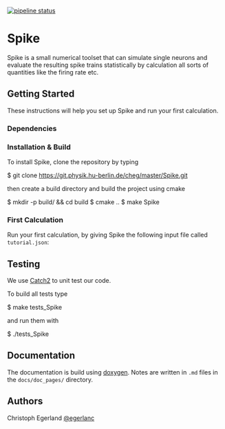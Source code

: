[![pipeline status](https://git.physik.hu-berlin.de/cheg/master/spike/badges/master/pipeline.svg)](https://git.physik.hu-berlin.de/cheg/master/spike/commits/master)

# Spike

Spike is a small numerical toolset that can simulate single neurons and evaluate the resulting spike trains statistically by calculation all sorts of quantities like the firing rate etc.

## Getting Started
These instructions will help you set up Spike and run your first calculation.

### Dependencies

### Installation & Build
To install Spike, clone the repository by typing

  $ git clone https://git.physik.hu-berlin.de/cheg/master/Spike.git

then create a build directory and build the project using cmake

  $ mkdir -p build/ && cd build
  $ cmake ..
  $ make Spike

### First Calculation
Run your first calculation, by giving Spike the following input file called `tutorial.json`:


## Testing
We use [Catch2]() to unit test our code.

To build all tests type

  $ make tests_Spike

and run them with

  $ ./tests_Spike


## Documentation
The documentation is build using [doxygen]().
Notes are written in `.md` files in the `docs/doc_pages/` directory.

## Authors
Christoph Egerland [@egerlanc](https://git.physik.hu-berlin.de/egerlanc)
